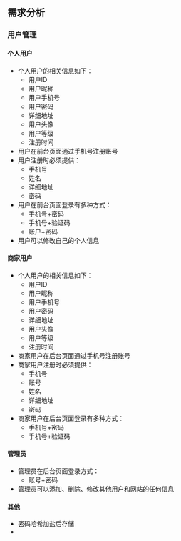 ## 需求分析
### 用户管理
#### 个人用户
- 个人用户的相关信息如下：
	- 用户ID
	- 用户昵称
	- 用户手机号
	- 用户密码
	- 详细地址
	- 用户头像
	- 用户等级
	- 注册时间
- 用户在前台页面通过手机号注册账号
- 用户注册时必须提供：
	- 手机号
	- 姓名
	- 详细地址
	- 密码
- 用户在前台页面登录有多种方式：
	- 手机号+密码
	- 手机号+验证码
	- 账户+密码
- 用户可以修改自己的个人信息
#### 商家用户
- 个人用户的相关信息如下：
	- 用户ID
	- 用户昵称
	- 用户手机号
	- 用户密码
	- 详细地址
	- 用户头像
	- 用户等级
	- 注册时间
- 商家用户在后台页面通过手机号注册账号
- 商家用户注册时必须提供：
	- 手机号
	- 账号
	- 姓名
	- 详细地址
	- 密码
- 商家用户在后台页面登录有多种方式：
	- 手机号+密码
	- 手机号+验证码
#### 管理员
- 管理员在后台页面登录方式：
	- 账号+密码
- 管理员可以添加、删除、修改其他用户和网站的任何信息
#### 其他
- 密码哈希加盐后存储
- 
<!--stackedit_data:
eyJoaXN0b3J5IjpbLTEwNzk3NjM5ODUsMTI2NTE5NDg1NCwxNj
QyMDQzNTA3LC0xNDYzNjY4MzY4LC03MzYyMTcyNTYsLTE5MDEz
MTE3ODYsMzQ3ODA5NDQ2LC01NTczNjM1OV19
-->